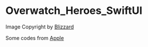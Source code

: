 # Overwatch_Heroes_SwiftUI

Image Copyright by [Blizzard](https://playoverwatch.com/en-us/heroes)

Some codes from [Apple](https://developer.apple.com/tutorials/swiftui)
